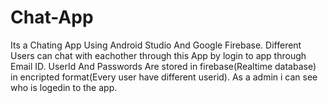 # Chat-App
Its a Chating App Using Android Studio And Google Firebase.
Different Users can chat with eachother through this App by login to app through Email ID.
UserId And Passwords Are stored in firebase(Realtime database) in encripted format(Every user have different userid).
As a admin i can see who is logedin to the app.

